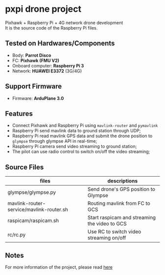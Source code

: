 # pxpi drone project
Pixhawk + Raspberry Pi + 4G network drone development\
It is the source code of the Raspberry Pi files.

## Tested on Hardwares/Components
- Body: **Parrot Disco**
- FC: **Pixhawk (FMU V2)**
- Onboard computer: **Raspberry Pi 3**
- Network: **HUAWEI E3372** (3G/4G)

## Support Firmware
- Firmware: **ArduPlane 3.0**

## Features
- Connect Pixhawk and Raspberry Pi using `mavlink-router` and `pymavlink`
- Raspberry Pi send mavlink data to ground station through UDP;
- Raspberry Pi read mavlink GPS data and submit the drone position to `glympse` through glympse API in real-time;
- Raspberry Pi camera send video streaming to ground station;
- The pilot can use radio control to switch on/off the video streaming;

## Source Files
| files                                    | descriptions                                  |
| ---------------------------------------- | --------------------------------------------- |
| glympse/glympse.py                       | Send drone's GPS position to Glympse          |
| mavlink-router-service/mavlink-router.sh | Routing mavlink from FC to GCS                |
| raspicam/raspicam.sh                     | Start raspicam and streaming the video to GCS |
| rc/rc.py                                 | Use RC to switch video streaming on/off       |

## Notes
For more information of the project, please read [here](https://github.com/rc-bellergy/drone-notes/tree/master/ardupilot/pxpi-plane)
